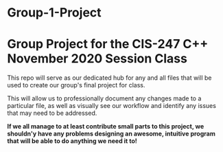 # Group-1-Project
Group Project for the CIS-247 C++ November 2020 Session Class
=============================================================

This repo will serve as our dedicated hub for any and all files that will be used to create our group's final project for class.

This will allow us to professionally document any changes made to a particular file, as well as visually see our workflow and identify 
any issues that may need to be addressed.

<b>If we all manage to at least contribute small parts to this project, we shouldn'y have any problems designing an awesome, intuitive program that will be able to do anything we need it to!</b>
